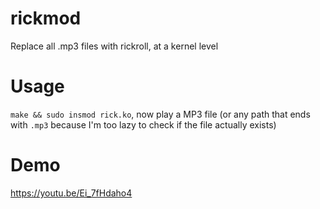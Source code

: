 # rickmod

Replace all .mp3 files with rickroll, at a kernel level

# Usage

`make && sudo insmod rick.ko`, now play a MP3 file (or any path that ends with `.mp3` because I'm too lazy to check if the file actually exists)

# Demo

https://youtu.be/Ei_7fHdaho4

